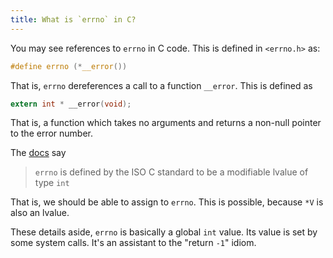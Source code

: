```yaml
---
title: What is `errno` in C?
---
```


You may see references to `errno` in C code. This is defined in `<errno.h>` as:

```c
#define errno (*__error())
```

That is, `errno` dereferences a call to a function `__error`. This is defined as

```c
extern int * __error(void);
```

That is, a function which takes no arguments and returns a non-null pointer to the error number.

The [docs](http://man7.org/linux/man-pages/man3/errno.3.html) say

> `errno` is defined by the ISO C standard to be a modifiable lvalue of type `int`

That is, we should be able to assign to `errno`. This is possible, because `*V` is also an lvalue.

These details aside, `errno` is basically a global `int` value. Its value is set by some system calls. It's an assistant to the "return `-1`" idiom.
